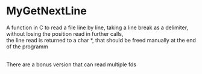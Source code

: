 # MyGetNextLine

A function in C to read a file line by line, taking a line break as a delimiter, without losing the position read in further calls,<br> the line read is returned to a char *, that should be freed manually at the end of the programm<br><br>

There are a bonus version that can read multiple fds
